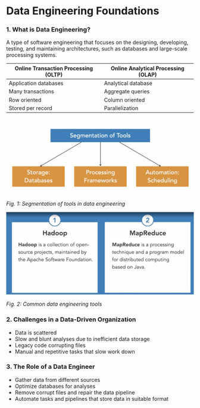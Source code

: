# Data Engineering Foundations

### 1. What is Data Engineering?

A type of software engineering that focuses on the designing, developing, testing, and maintaining architectures, such
as databases and large-scale processing systems.

| Online Transaction Processing (OLTP) | Online Analytical Processing (OLAP) |
|--------------------------------------|-------------------------------------|
| Application databases                | Analytical database                 |
| Many transactions                    | Aggregate queries                   |
| Row oriented                         | Column oriented                     |
| Stored per record                    | Parallelization                     |


![img.png](img.png)

_Fig. 1: Segmentation of tools in data engineering_


![img_1.png](img_1.png)

_Fig. 2: Common data engineering tools_

### 2. Challenges in a Data-Driven Organization
- Data is scattered
- Slow and blunt analyses due to inefficient data storage
- Legacy code corrupting files
- Manual and repetitive tasks that slow work down

### 3. The Role of a Data Engineer
- Gather data from different sources
- Optimize databases for analyses
- Remove corrupt files and repair the data pipeline
- Automate tasks and pipelines that store data in suitable format